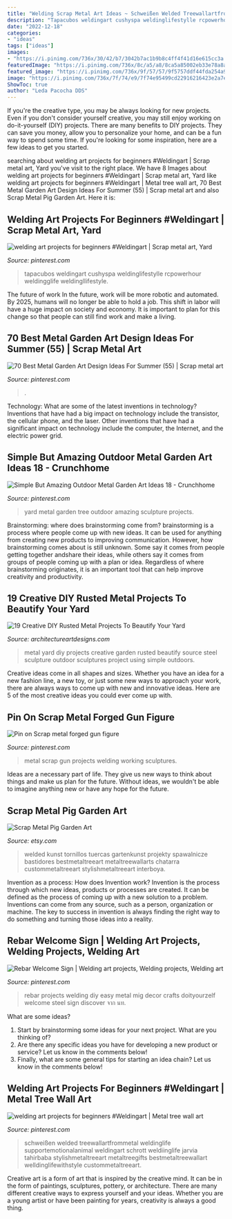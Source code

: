 ```yaml
---
title: "Welding Scrap Metal Art Ideas ~ Schweißen Welded Treewallartfrommetal Weldinglife Supportemotionalanimal Weldingart Schrott Weldiinglife Jarvia Tahirbaba Stylishmetaltreeart Metaltreegifts Bestmetaltreewallart Welldinglifewithstyle Custommetaltreeart"
description: "Tapacubos weldingart cushyspa weldinglifestylle rcpowerhour weldingglife weldingllifestyle"
date: "2022-12-18"
categories:
- "ideas"
tags: ["ideas"]
images:
- "https://i.pinimg.com/736x/30/42/b7/3042b7ac1b9b8c4ff4f41d16e615cc3a.jpg"
featuredImage: "https://i.pinimg.com/736x/8c/a5/a8/8ca5a85002eb33e78a8adb517d5b0edd.jpg"
featured_image: "https://i.pinimg.com/736x/9f/57/57/9f5757ddf44fda254a9c1dbd9977f7cb.jpg"
image: "https://i.pinimg.com/736x/7f/74/e9/7f74e95499cd22916216423e2a7ed87e.jpg"
ShowToc: true
author: "Leda Pacocha DDS"
---
```



If you're the creative type, you may be always looking for new projects. Even if you don't consider yourself creative, you may still enjoy working on do-it-yourself (DIY) projects. There are many benefits to DIY projects. They can save you money, allow you to personalize your home, and can be a fun way to spend some time. If you're looking for some inspiration, here are a few ideas to get you started.

	

		
searching about welding art projects for beginners #Weldingart | Scrap metal art, Yard you've visit to the right place. We have 8 Images about welding art projects for beginners #Weldingart | Scrap metal art, Yard like welding art projects for beginners #Weldingart | Metal tree wall art, 70 Best Metal Garden Art Design Ideas For Summer (55) | Scrap metal art and also Scrap Metal Pig Garden Art. Here it is:
		
    
## Welding Art Projects For Beginners #Weldingart | Scrap Metal Art, Yard

<img loading=lazy src="https://i.pinimg.com/736x/7f/74/e9/7f74e95499cd22916216423e2a7ed87e.jpg" onerror="this.onerror=null;this.src='https://tse1.mm.bing.net/th?id=OIP.lmpcCHTGVUWcn3AqQxQ9MAHaJ3&amp;pid=15.1';" alt="welding art projects for beginners #Weldingart | Scrap metal art, Yard">

_Source: pinterest.com_

>tapacubos weldingart cushyspa weldinglifestylle rcpowerhour weldingglife weldingllifestyle. 

	

The future of work
In the future, work will be more robotic and automated. By 2025, humans will no longer be able to hold a job. This shift in labor will have a huge impact on society and economy. It is important to plan for this change so that people can still find work and make a living.

    
## 70 Best Metal Garden Art Design Ideas For Summer (55) | Scrap Metal Art

<img loading=lazy src="https://i.pinimg.com/736x/f5/79/e6/f579e6bc6da85cf372665545bb0bfa41.jpg" onerror="this.onerror=null;this.src='https://tse1.mm.bing.net/th?id=OIP.3H5YCSxGE6hEfs4aK8hwyAHaMV&amp;pid=15.1';" alt="70 Best Metal Garden Art Design Ideas For Summer (55) | Scrap metal art">

_Source: pinterest.com_

>. 

	

Technology: What are some of the latest inventions in technology?
Inventions that have had a big impact on technology include the transistor, the cellular phone, and the laser. Other inventions that have had a significant impact on technology include the computer, the Internet, and the electric power grid.

    
## Simple But Amazing Outdoor Metal Garden Art Ideas 18 - Crunchhome

<img loading=lazy src="https://i.pinimg.com/736x/30/42/b7/3042b7ac1b9b8c4ff4f41d16e615cc3a.jpg" onerror="this.onerror=null;this.src='https://tse4.mm.bing.net/th?id=OIP.ABAoIIkVP4Y83Xv_eEhP_QHaJ3&amp;pid=15.1';" alt="Simple But Amazing Outdoor Metal Garden Art Ideas 18 - Crunchhome">

_Source: pinterest.com_

>yard metal garden tree outdoor amazing sculpture projects. 

	

Brainstorming: where does brainstorming come from?
brainstorming is a process where people come up with new ideas. It can be used for anything from creating new products to improving communication. However, how brainstorming comes about is still unknown. Some say it comes from people getting together andshare their ideas, while others say it comes from groups of people coming up with a plan or idea. Regardless of where brainstorming originates, it is an important tool that can help improve creativity and productivity.

    
## 19 Creative DIY Rusted Metal Projects To Beautify Your Yard

<img loading=lazy src="http://www.architectureartdesigns.com/wp-content/uploads/2016/05/10-30-630x840.jpg" onerror="this.onerror=null;this.src='https://tse1.mm.bing.net/th?id=OIP.BvYSQro5B8a7UvwnioiT8gHaJ4&amp;pid=15.1';" alt="19 Creative DIY Rusted Metal Projects To Beautify Your Yard">

_Source: architectureartdesigns.com_

>metal yard diy projects creative garden rusted beautify source steel sculpture outdoor sculptures project using simple outdoors. 

	

Creative ideas come in all shapes and sizes. Whether you have an idea for a new fashion line, a new toy, or just some new ways to approach your work, there are always ways to come up with new and innovative ideas. Here are 5 of the most creative ideas you could ever come up with.

    
## Pin On Scrap Metal Forged Gun Figure

<img loading=lazy src="https://i.pinimg.com/736x/ef/50/0b/ef500ba284cda9807bd10ce7bd65a99d.jpg" onerror="this.onerror=null;this.src='https://tse1.mm.bing.net/th?id=OIP.fIucBL2lFb2Fh05cSiLoUQHaJ3&amp;pid=15.1';" alt="Pin on Scrap metal forged gun figure">

_Source: pinterest.com_

>metal scrap gun projects welding working sculptures. 

	

Ideas are a necessary part of life. They give us new ways to think about things and make us plan for the future. Without ideas, we wouldn't be able to imagine anything new or have any hope for the future.

    
## Scrap Metal Pig Garden Art

<img loading=lazy src="https://img1.etsystatic.com/010/0/7617891/il_570xN.421819603_p3b0.jpg" onerror="this.onerror=null;this.src='https://tse2.mm.bing.net/th?id=OIP.0bFsNzJMAzDr1tQw1d3oKQHaJ4&amp;pid=15.1';" alt="Scrap Metal Pig Garden Art">

_Source: etsy.com_

>welded kunst tornillos tuercas gartenkunst projekty spawalnicze bastidores bestmetaltreeart metaltreewallarts chatarra custommetaltreeart stylishmetaltreeart interboya. 

	

Invention as a process: How does Invention work?
Invention is the process through which new ideas, products or processes are created. It can be defined as the process of coming up with a new solution to a problem. Inventions can come from any source, such as a person, organization or machine. The key to success in invention is always finding the right way to do something and turning those ideas into a reality.

    
## Rebar Welcome Sign | Welding Art Projects, Welding Projects, Welding Art

<img loading=lazy src="https://i.pinimg.com/736x/9f/57/57/9f5757ddf44fda254a9c1dbd9977f7cb.jpg" onerror="this.onerror=null;this.src='https://tse4.mm.bing.net/th?id=OIP.ca07MJflmIxAMGz1m-wPOQAAAA&amp;pid=15.1';" alt="Rebar Welcome Sign | Welding art projects, Welding projects, Welding art">

_Source: pinterest.com_

>rebar projects welding diy easy metal mig decor crafts doityourzelf welcome steel sign discover จาก นท. 

	

What are some ideas?
1. Start by brainstorming some ideas for your next project. What are you thinking of?
2. Are there any specific ideas you have for developing a new product or service? Let us know in the comments below!
3. Finally, what are some general tips for starting an idea chain? Let us know in the comments below!

    
## Welding Art Projects For Beginners #Weldingart | Metal Tree Wall Art

<img loading=lazy src="https://i.pinimg.com/736x/8c/a5/a8/8ca5a85002eb33e78a8adb517d5b0edd.jpg" onerror="this.onerror=null;this.src='https://tse1.mm.bing.net/th?id=OIP.Do8cLxVXFsKFjDwBW73dmgHaLS&amp;pid=15.1';" alt="welding art projects for beginners #Weldingart | Metal tree wall art">

_Source: pinterest.com_

>schweißen welded treewallartfrommetal weldinglife supportemotionalanimal weldingart schrott weldiinglife jarvia tahirbaba stylishmetaltreeart metaltreegifts bestmetaltreewallart welldinglifewithstyle custommetaltreeart. 

	

Creative art is a form of art that is inspired by the creative mind. It can be in the form of paintings, sculptures, pottery, or architecture. There are many different creative ways to express yourself and your ideas. Whether you are a young artist or have been painting for years, creativity is always a good thing.

